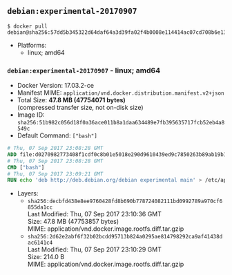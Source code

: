 ## `debian:experimental-20170907`

```console
$ docker pull debian@sha256:57dd5b345322d64daf64a3d39fa02f4b0008e114414ac07cd708b6e1368dfc78
```

-	Platforms:
	-	linux; amd64

### `debian:experimental-20170907` - linux; amd64

-	Docker Version: 17.03.2-ce
-	Manifest MIME: `application/vnd.docker.distribution.manifest.v2+json`
-	Total Size: **47.8 MB (47754071 bytes)**  
	(compressed transfer size, not on-disk size)
-	Image ID: `sha256:51b982c056d18f0a36ace011b8a1daa634489e7fb395635717fcb52eb4a8549c`
-	Default Command: `["bash"]`

```dockerfile
# Thu, 07 Sep 2017 23:08:28 GMT
ADD file:d0270982773408f1cdf0c8b01e5018e290d9610439ed9c7850263b89ab19b137 in / 
# Thu, 07 Sep 2017 23:08:28 GMT
CMD ["bash"]
# Thu, 07 Sep 2017 23:09:21 GMT
RUN echo 'deb http://deb.debian.org/debian experimental main' > /etc/apt/sources.list.d/experimental.list
```

-	Layers:
	-	`sha256:decbfd438e8ee9760428fd8b690b778724082111bd0992789a970cf6855da1cc`  
		Last Modified: Thu, 07 Sep 2017 23:10:36 GMT  
		Size: 47.8 MB (47753857 bytes)  
		MIME: application/vnd.docker.image.rootfs.diff.tar.gzip
	-	`sha256:2d62e2abf6f32b02bcdd95713b824a0295ae814798292ca9af41438dac6141c4`  
		Last Modified: Thu, 07 Sep 2017 23:10:29 GMT  
		Size: 214.0 B  
		MIME: application/vnd.docker.image.rootfs.diff.tar.gzip
